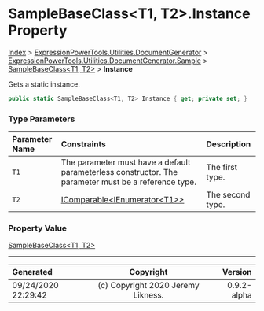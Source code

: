 ﻿# SampleBaseClass&lt;T1, T2>.Instance Property

[Index](../index.md) > [ExpressionPowerTools.Utilities.DocumentGenerator](ExpressionPowerTools.Utilities.DocumentGenerator.a.md) > [ExpressionPowerTools.Utilities.DocumentGenerator.Sample](ExpressionPowerTools.Utilities.DocumentGenerator.Sample.n.md) > [SampleBaseClass<T1, T2>](ExpressionPowerTools.Utilities.DocumentGenerator.Sample.SampleBaseClass`2.cs.md) > **Instance**

Gets a static instance.

```csharp
public static SampleBaseClass<T1, T2> Instance { get; private set; }
```

### Type Parameters

| Parameter Name | Constraints | Description |
| :-- | :-- | :-- |
| `T1` | The parameter must have a default parameterless constructor. The parameter must be a reference type. | The first type. |
| `T2` | [IComparable&lt;IEnumerator&lt;T1>>](https://docs.microsoft.com/dotnet/api/system.icomparable-1) | The second type. |

### Property Value

 [SampleBaseClass&lt;T1, T2>](ExpressionPowerTools.Utilities.DocumentGenerator.Sample.SampleBaseClass`2.cs.md) 


---

| Generated | Copyright | Version |
| :-- | :-: | --: |
| 09/24/2020 22:29:42 | (c) Copyright 2020 Jeremy Likness. | 0.9.2-alpha |
